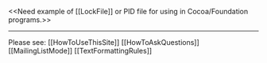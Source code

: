 <<Need example of [[LockFile]] or PID file for using in Cocoa/Foundation programs.>>

----
Please see: [[HowToUseThisSite]] [[HowToAskQuestions]] [[MailingListMode]] [[TextFormattingRules]]